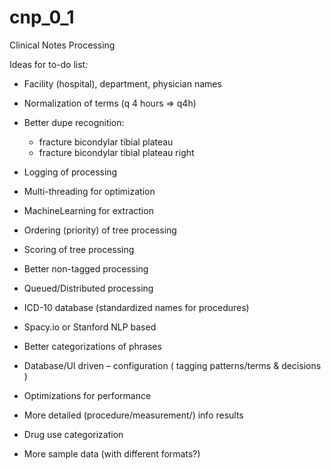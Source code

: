 # cnp_0_1
Clinical Notes Processing

Ideas for to-do list:
- Facility (hospital), department, physician names
- Normalization of terms (q 4 hours => q4h)
- Better dupe recognition:
  * fracture 	bicondylar tibial plateau 		
  * fracture 	bicondylar tibial plateau 	right

- Logging of processing
- Multi-threading for optimization
- MachineLearning for extraction
- Ordering (priority) of tree processing 
- Scoring of tree processing 
- Better non-tagged processing

- Queued/Distributed processing

- ICD-10 database (standardized names for procedures)
- Spacy.io or Stanford NLP based 
- Better categorizations of phrases
- Database/UI driven – configuration ( tagging patterns/terms & decisions )
- Optimizations for performance

- More detailed (procedure/measurement/) info results
- Drug use categorization
- More sample data (with different formats?)
